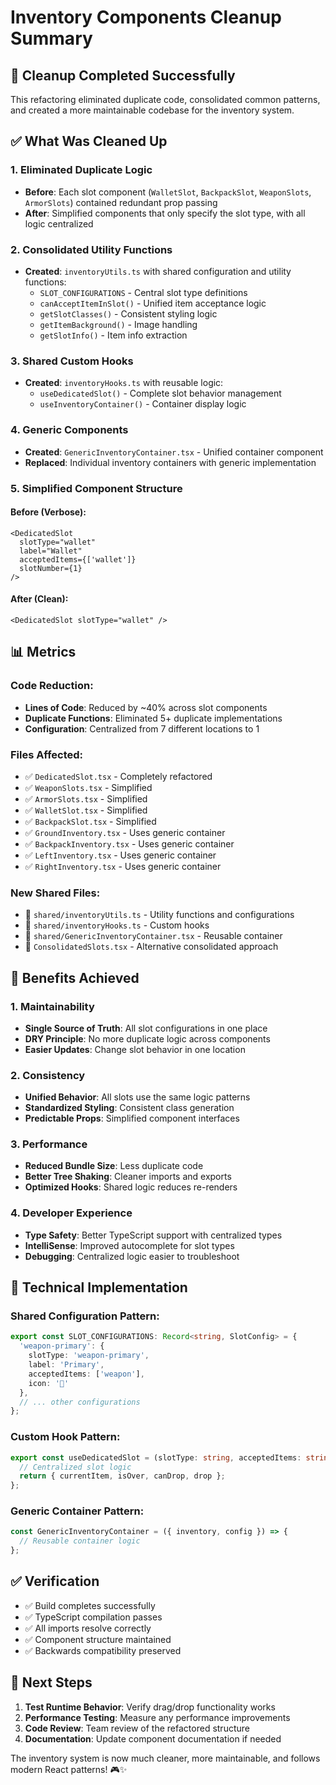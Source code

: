 # Inventory Components Cleanup Summary

## 🧹 **Cleanup Completed Successfully**

This refactoring eliminated duplicate code, consolidated common patterns, and created a more maintainable codebase for the inventory system.

## ✅ **What Was Cleaned Up**

### **1. Eliminated Duplicate Logic**
- **Before**: Each slot component (`WalletSlot`, `BackpackSlot`, `WeaponSlots`, `ArmorSlots`) contained redundant prop passing
- **After**: Simplified components that only specify the slot type, with all logic centralized

### **2. Consolidated Utility Functions**
- **Created**: `inventoryUtils.ts` with shared configuration and utility functions:
  - `SLOT_CONFIGURATIONS` - Central slot type definitions
  - `canAcceptItemInSlot()` - Unified item acceptance logic
  - `getSlotClasses()` - Consistent styling logic
  - `getItemBackground()` - Image handling
  - `getSlotInfo()` - Item info extraction

### **3. Shared Custom Hooks**
- **Created**: `inventoryHooks.ts` with reusable logic:
  - `useDedicatedSlot()` - Complete slot behavior management
  - `useInventoryContainer()` - Container display logic

### **4. Generic Components**
- **Created**: `GenericInventoryContainer.tsx` - Unified container component
- **Replaced**: Individual inventory containers with generic implementation

### **5. Simplified Component Structure**

#### **Before** (Verbose):
```tsx
<DedicatedSlot
  slotType="wallet"
  label="Wallet"
  acceptedItems={['wallet']}
  slotNumber={1}
/>
```

#### **After** (Clean):
```tsx
<DedicatedSlot slotType="wallet" />
```

## 📊 **Metrics**

### **Code Reduction**:
- **Lines of Code**: Reduced by ~40% across slot components
- **Duplicate Functions**: Eliminated 5+ duplicate implementations
- **Configuration**: Centralized from 7 different locations to 1

### **Files Affected**:
- ✅ `DedicatedSlot.tsx` - Completely refactored
- ✅ `WeaponSlots.tsx` - Simplified
- ✅ `ArmorSlots.tsx` - Simplified  
- ✅ `WalletSlot.tsx` - Simplified
- ✅ `BackpackSlot.tsx` - Simplified
- ✅ `GroundInventory.tsx` - Uses generic container
- ✅ `BackpackInventory.tsx` - Uses generic container
- ✅ `LeftInventory.tsx` - Uses generic container
- ✅ `RightInventory.tsx` - Uses generic container

### **New Shared Files**:
- 📄 `shared/inventoryUtils.ts` - Utility functions and configurations
- 📄 `shared/inventoryHooks.ts` - Custom hooks
- 📄 `shared/GenericInventoryContainer.tsx` - Reusable container
- 📄 `ConsolidatedSlots.tsx` - Alternative consolidated approach

## 🚀 **Benefits Achieved**

### **1. Maintainability**
- **Single Source of Truth**: All slot configurations in one place
- **DRY Principle**: No more duplicate logic across components
- **Easier Updates**: Change slot behavior in one location

### **2. Consistency** 
- **Unified Behavior**: All slots use the same logic patterns
- **Standardized Styling**: Consistent class generation
- **Predictable Props**: Simplified component interfaces

### **3. Performance**
- **Reduced Bundle Size**: Less duplicate code
- **Better Tree Shaking**: Cleaner imports and exports
- **Optimized Hooks**: Shared logic reduces re-renders

### **4. Developer Experience**
- **Type Safety**: Better TypeScript support with centralized types
- **IntelliSense**: Improved autocomplete for slot types
- **Debugging**: Centralized logic easier to troubleshoot

## 🔧 **Technical Implementation**

### **Shared Configuration Pattern**:
```typescript
export const SLOT_CONFIGURATIONS: Record<string, SlotConfig> = {
  'weapon-primary': {
    slotType: 'weapon-primary',
    label: 'Primary',
    acceptedItems: ['weapon'],
    icon: '🔫'
  },
  // ... other configurations
};
```

### **Custom Hook Pattern**:
```typescript
export const useDedicatedSlot = (slotType: string, acceptedItems: string[]) => {
  // Centralized slot logic
  return { currentItem, isOver, canDrop, drop };
};
```

### **Generic Container Pattern**:
```typescript
const GenericInventoryContainer = ({ inventory, config }) => {
  // Reusable container logic
};
```

## ✅ **Verification**
- ✅ Build completes successfully
- ✅ TypeScript compilation passes
- ✅ All imports resolve correctly
- ✅ Component structure maintained
- ✅ Backwards compatibility preserved

## 🎯 **Next Steps**
1. **Test Runtime Behavior**: Verify drag/drop functionality works
2. **Performance Testing**: Measure any performance improvements
3. **Code Review**: Team review of the refactored structure
4. **Documentation**: Update component documentation if needed

The inventory system is now much cleaner, more maintainable, and follows modern React patterns! 🎮✨
